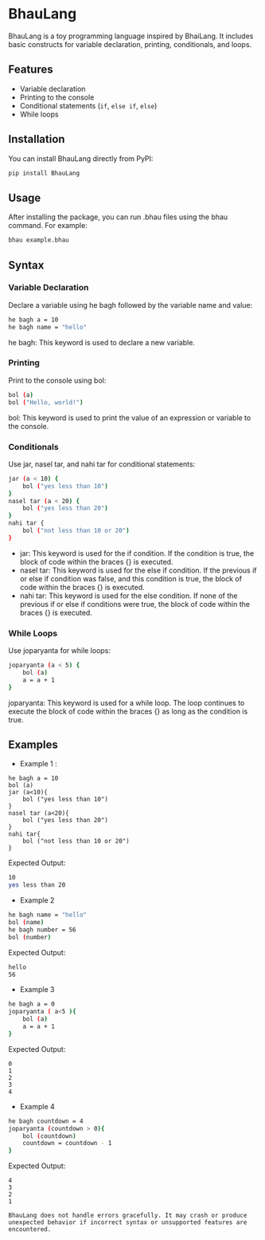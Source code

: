 # BhauLang

BhauLang is a toy programming language inspired by BhaiLang. It includes basic constructs for variable declaration, printing, conditionals, and loops.

## Features

- Variable declaration
- Printing to the console
- Conditional statements (`if`, `else if`, `else`)
- While loops

## Installation

You can install BhauLang directly from PyPI:

```sh
pip install BhauLang
```

## Usage
After installing the package, you can run .bhau files using the bhau command. For example:

```sh
bhau example.bhau
```

## Syntax

### Variable Declaration
Declare a variable using he bagh followed by the variable name and value:

```sh
he bagh a = 10
he bagh name = "hello"
```

he bagh: This keyword is used to declare a new variable.

### Printing
Print to the console using bol:

```sh
bol (a)
bol ("Hello, world!")
```

bol: This keyword is used to print the value of an expression or variable to the console.

### Conditionals
Use jar, nasel tar, and nahi tar for conditional statements:

```sh
jar (a < 10) {
    bol ("yes less than 10")
}
nasel tar (a < 20) {
    bol ("yes less than 20")
}
nahi tar {
    bol ("not less than 10 or 20")
}
```

- jar: This keyword is used for the if condition. If the condition is true, the block of code within the braces {} is executed.
- nasel tar: This keyword is used for the else if condition. If the previous if or else if condition was false, and this condition is true, the block of code within the braces {} is executed.
- nahi tar: This keyword is used for the else condition. If none of the previous if or else if conditions were true, the block of code within the braces {} is executed.

### While Loops
Use joparyanta for while loops:

```sh
joparyanta (a < 5) {
    bol (a)
    a = a + 1
}
```

joparyanta: This keyword is used for a while loop. The loop continues to execute the block of code within the braces {} as long as the condition is true.


## Examples
- Example 1 : 
```
he bagh a = 10
bol (a)
jar (a<10){
    bol ("yes less than 10")
}
nasel tar (a<20){
    bol ("yes less than 20")
}
nahi tar{
    bol ("not less than 10 or 20")
}

```

Expected Output:

```sh
10
yes less than 20
```
- Example 2
```sh
he bagh name = "hello" 
bol (name)
he bagh number = 56
bol (number)
```

Expected Output:
```sh
hello
56
```

- Example 3
```sh
he bagh a = 0
joparyanta ( a<5 ){
    bol (a)
    a = a + 1
}
```

Expected Output:

```
0
1
2
3
4
```


- Example 4
```sh
he bagh countdown = 4
joparyanta (countdown > 0){
    bol (countdown)
    countdown = countdown - 1
}
```

Expected Output:

```
4
3
2
1
```
`BhauLang does not handle errors gracefully. It may crash or produce unexpected behavior if incorrect syntax or unsupported features are encountered.`